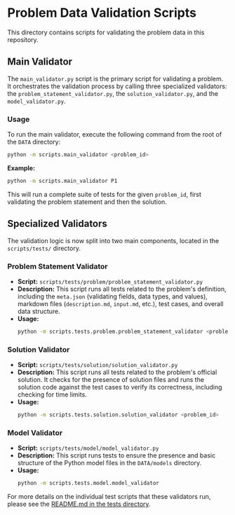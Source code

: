 # Problem Data Validation Scripts

This directory contains scripts for validating the problem data in this repository.

## Main Validator

The `main_validator.py` script is the primary script for validating a problem. It orchestrates the validation process by calling three specialized validators: the `problem_statement_validator.py`, the `solution_validator.py`, and the `model_validator.py`.

### Usage

To run the main validator, execute the following command from the root of the `DATA` directory:

```bash
python -m scripts.main_validator <problem_id>
```

**Example:**

```bash
python -m scripts.main_validator P1
```

This will run a complete suite of tests for the given `problem_id`, first validating the problem statement and then the solution.

## Specialized Validators

The validation logic is now split into two main components, located in the `scripts/tests/` directory.

### Problem Statement Validator

-   **Script:** `scripts/tests/problem/problem_statement_validator.py`
-   **Description:** This script runs all tests related to the problem's definition, including the `meta.json` (validating fields, data types, and values), markdown files (`description.md`, `input.md`, etc.), test cases, and overall data structure.
-   **Usage:**
    ```bash
    python -m scripts.tests.problem.problem_statement_validator <problem_id>
    ```

### Solution Validator

-   **Script:** `scripts/tests/solution/solution_validator.py`
-   **Description:** This script runs all tests related to the problem's official solution. It checks for the presence of solution files and runs the solution code against the test cases to verify its correctness, including checking for time limits.
-   **Usage:**
    ```bash
    python -m scripts.tests.solution.solution_validator <problem_id>
    ```

### Model Validator

-   **Script:** `scripts/tests/model/model_validator.py`
-   **Description:** This script runs tests to ensure the presence and basic structure of the Python model files in the `DATA/models` directory.
-   **Usage:**
    ```bash
    python -m scripts.tests.model.model_validator
    ```

For more details on the individual test scripts that these validators run, please see the [README.md in the tests directory](./tests/README.md).